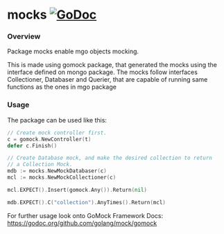 # mocks [![GoDoc](https://godoc.org/github.com/ddspog/mongo/mocks?status.svg)](https://godoc.org/github.com/ddspog/mongo/mocks)

### Overview
Package mocks enable mgo objects mocking.

This is made using gomock package, that generated the mocks using the
interface defined on mongo package. The mocks follow interfaces
Collectioner, Databaser and Querier, that are capable of running same
functions as the ones in mgo package

### Usage

The package can be used like this:
```go
// Create mock controller first.
c = gomock.NewController(t)
defer c.Finish()

// Create Database mock, and make the desired collection to return
// a Collection Mock.
mdb := mocks.NewMockDatabaser(c)
mcl := mocks.NewMockCollectioner(c)

mcl.EXPECT().Insert(gomock.Any()).Return(nil)

mdb.EXPECT().C("collection").AnyTimes().Return(mcl)
```
For further usage look onto GoMock Framework Docs: https://godoc.org/github.com/golang/mock/gomock